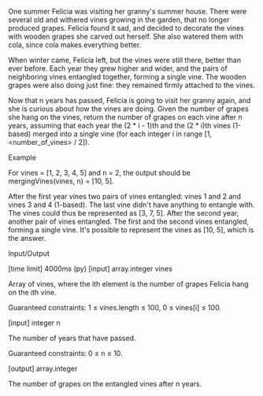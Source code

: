 One summer Felicia was visiting her granny's summer house. There were several old and withered vines growing in the garden, that no longer produced grapes. Felicia found it sad, and decided to decorate the vines with wooden grapes she carved out herself. She also watered them with cola, since cola makes everything better.

When winter came, Felicia left, but the vines were still there, better than ever before. Each year they grew higher and wider, and the pairs of neighboring vines entangled together, forming a single vine. The wooden grapes were also doing just fine: they remained firmly attached to the vines.

Now that n years has passed, Felicia is going to visit her granny again, and she is curious about how the vines are doing. Given the number of grapes she hang on the vines, return the number of grapes on each vine after n years, assuming that each year the (2 * i - 1)th and the (2 * i)th vines (1-based) merged into a single vine (for each integer i in range [1, <number_of_vines> / 2]).

Example

For vines = [1, 2, 3, 4, 5] and n = 2, the output should be
mergingVines(vines, n) = [10, 5].

After the first year vines two pairs of vines entangled: vines 1 and 2 and vines 3 and 4 (1-based). The last vine didn't have anything to entangle with. The vines could thus be represented as [3, 7, 5].
After the second year, another pair of vines entangled. The first and the second vines entangled, forming a single vine. It's possible to represent the vines as [10, 5], which is the answer.

Input/Output

[time limit] 4000ms (py)
[input] array.integer vines

Array of vines, where the ith element is the number of grapes Felicia hang on the ith vine.

Guaranteed constraints:
1 ≤ vines.length ≤ 100,
0 ≤ vines[i] ≤ 100.

[input] integer n

The number of years that have passed.

Guaranteed constraints:
0 ≤ n ≤ 10.

[output] array.integer

The number of grapes on the entangled vines after n years.
